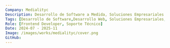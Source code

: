 ```yaml
---
Company: Medialityc
Description: Desarrollo de Software a Medida, Soluciones Empresariales y marketing digital.
Tags: [Desarrollo de Software,Desarrollo Web, Soluciones Empresariales, Soporte Técnico, Marketing Digital]
Role: [Frontend Developer, Soporte Técnico]
Date: 2024-07 - 2025-11
Image: /images/works/medialityc/cover.png
GitHub:
---
```

